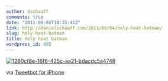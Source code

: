 ```yaml
---
author: dschaaff
comments: true
date: "2011-06-04T18:35:41Z"
link: http://danielschaaff.com/2011/06/04/holy-heat-batman/
slug: holy-heat-batman
title: Holy heat batman
wordpress_id: 495
---
```


[![1280cf8e-16f6-425c-aa21-bdacdc5a4748](http://posterous.com/getfile/files.posterous.com/danielschaaff/iiIEgwhlrHsFIbCmGlGwltukDonbpqfxqixEnxvjhewIgnpHsJnahndDDicc/1280CF8E-16F6-425C-AA21-BDACDC5A4748.jpeg.scaled500.jpg)](http://posterous.com/getfile/files.posterous.com/danielschaaff/iiIEgwhlrHsFIbCmGlGwltukDonbpqfxqixEnxvjhewIgnpHsJnahndDDicc/1280CF8E-16F6-425C-AA21-BDACDC5A4748.jpeg.scaled1000.jpg)

  

via [Tweetbot for iPhone](http://tapbots.com/tweetbot)
